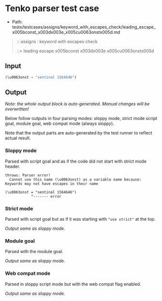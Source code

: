 # Tenko parser test case

- Path: tests/testcases/assigns/keyword_with_escapes_check/leading_escape_x005bconst_x003dx003e_x005cu0063onstx005d.md

> :: assigns : keyword with escapes check
>
> ::> leading escape x005bconst x003dx003e x005cu0063onstx005d

## Input

`````js
(\u0063onst = "sentinal 1564646")
`````

## Output

_Note: the whole output block is auto-generated. Manual changes will be overwritten!_

Below follow outputs in four parsing modes: sloppy mode, strict mode script goal, module goal, web compat mode (always sloppy).

Note that the output parts are auto-generated by the test runner to reflect actual result.

### Sloppy mode

Parsed with script goal and as if the code did not start with strict mode header.

`````
throws: Parser error!
  Cannot use this name (\u0063onst) as a variable name because: Keywords may not have escapes in their name

(\u0063onst = "sentinal 1564646")
            ^------- error
`````

### Strict mode

Parsed with script goal but as if it was starting with `"use strict"` at the top.

_Output same as sloppy mode._

### Module goal

Parsed with the module goal.

_Output same as sloppy mode._

### Web compat mode

Parsed in sloppy script mode but with the web compat flag enabled.

_Output same as sloppy mode._
